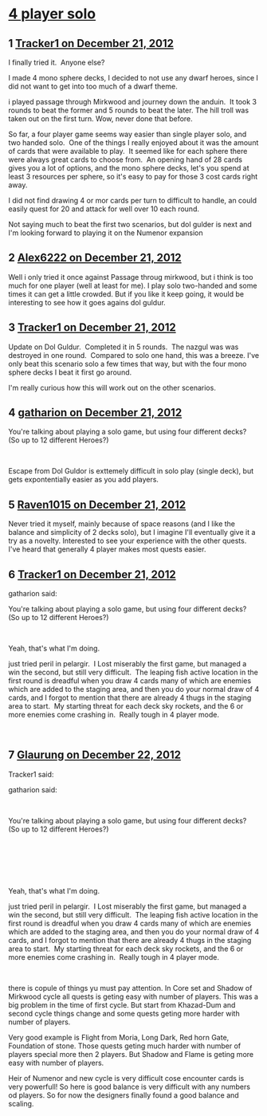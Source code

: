# [4 player solo](https://community.fantasyflightgames.com/topic/75987-4-player-solo/)

## 1 [Tracker1 on December 21, 2012](https://community.fantasyflightgames.com/topic/75987-4-player-solo/?do=findComment&comment=737324)

I finally tried it.  Anyone else?

I made 4 mono sphere decks, I decided to not use any dwarf heroes, since I did not want to get into too much of a dwarf theme.

i played passage through Mirkwood and journey down the anduin.  It took 3 rounds to beat the former and 5 rounds to beat the later. The hill troll was taken out on the first turn. Wow, never done that before.

So far, a four player game seems way easier than single player solo, and two handed solo.  One of the things I really enjoyed about it was the amount of cards that were available to play.  It seemed like for each sphere there were always great cards to choose from.  An opening hand of 28 cards gives you a lot of options, and the mono sphere decks, let's you spend at least 3 resources per sphere, so it's easy to pay for those 3 cost cards right away.

I did not find drawing 4 or mor cards per turn to difficult to handle, an could easily quest for 20 and attack for well over 10 each round.  

Not saying much to beat the first two scenarios, but dol gulder is next and I'm looking forward to playing it on the Numenor expansion

## 2 [Alex6222 on December 21, 2012](https://community.fantasyflightgames.com/topic/75987-4-player-solo/?do=findComment&comment=737401)

Well i only tried it once against Passage throug mirkwood, but i think is too much for one player (well at least for me). I play solo two-handed and some times it can get a little crowded. But if you like it keep going, it would be interesting to see how it goes agains dol guldur. 

## 3 [Tracker1 on December 21, 2012](https://community.fantasyflightgames.com/topic/75987-4-player-solo/?do=findComment&comment=737610)

Update on Dol Guldur.  Completed it in 5 rounds.  The nazgul was was destroyed in one round.  Compared to solo one hand, this was a breeze. I've only beat this scenario solo a few times that way, but with the four mono sphere decks I beat it first go around.  

I'm really curious how this will work out on the other scenarios. 

## 4 [gatharion on December 21, 2012](https://community.fantasyflightgames.com/topic/75987-4-player-solo/?do=findComment&comment=737617)

You're talking about playing a solo game, but using four different decks? (So up to 12 different Heroes?)

 

Escape from Dol Guldor is exttemely difficult in solo play (single deck), but gets expontentially easier as you add players.

## 5 [Raven1015 on December 21, 2012](https://community.fantasyflightgames.com/topic/75987-4-player-solo/?do=findComment&comment=737624)

Never tried it myself, mainly because of space reasons (and I like the balance and simplicity of 2 decks solo), but I imagine I'll eventually give it a try as a novelty. Interested to see your experience with the other quests. I've heard that generally 4 player makes most quests easier.

## 6 [Tracker1 on December 21, 2012](https://community.fantasyflightgames.com/topic/75987-4-player-solo/?do=findComment&comment=737645)

gatharion said:

You're talking about playing a solo game, but using four different decks? (So up to 12 different Heroes?)

 



Yeah, that's what I'm doing.

just tried peril in pelargir.  I Lost miserably the first game, but managed a win the second, but still very difficult.  The leaping fish active location in the first round is dreadful when you draw 4 cards many of which are enemies which are added to the staging area, and then you do your normal draw of 4 cards, and I forgot to mention that there are already 4 thugs in the staging area to start.  My starting threat for each deck sky rockets, and the 6 or more enemies come crashing in.  Really tough in 4 player mode.

 

## 7 [Glaurung on December 22, 2012](https://community.fantasyflightgames.com/topic/75987-4-player-solo/?do=findComment&comment=737702)

Tracker1 said:

gatharion said:

 

You're talking about playing a solo game, but using four different decks? (So up to 12 different Heroes?)

 

 

 

Yeah, that's what I'm doing.

just tried peril in pelargir.  I Lost miserably the first game, but managed a win the second, but still very difficult.  The leaping fish active location in the first round is dreadful when you draw 4 cards many of which are enemies which are added to the staging area, and then you do your normal draw of 4 cards, and I forgot to mention that there are already 4 thugs in the staging area to start.  My starting threat for each deck sky rockets, and the 6 or more enemies come crashing in.  Really tough in 4 player mode.

 



there is copule of things yu must pay attention. In Core set and Shadow of Mirkwood cycle all quests is geting easy with number of players. This was a big problem in the time of first cycle. But start from Khazad-Dum and second cycle things change and some quests geting more harder with number of players.

Very good example is Flight from Moria, Long Dark, Red horn Gate, Foundation of stone. Those quests geting much harder with number of players special more then 2 players. But Shadow and Flame is geting more easy with number of players.

Heir of Numenor and new cycle is very difficult cose encounter cards is very powerfull! So here is good balance is very difficult with any numbers od players. So for now the designers finally found a good balance and scaling.

